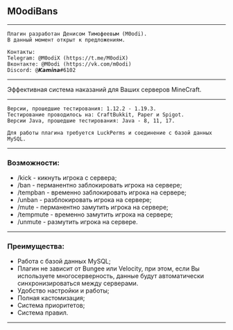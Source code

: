 M0odiBans
---
---
```
Плагин разработан Денисом Тимофеевым (M0odi).
В данный момент открыт к предложениям.

Контакты:
Telegram: @M0odiX (https://t.me/M0odiX)
Вконтакте: @M0odi (https://vk.com/m0odi)    
Discord: @𝙆𝙖𝙢𝙞𝙣𝙖#6102
```
---
Эффективная система наказаний для Ваших серверов MineCraft.

---
```
Версии, прошедшие тестирования: 1.12.2 - 1.19.3.
Тестирование проводилось на: CraftBukkit, Paper и Spigot.
Версии Java, прошедшие тестирования: Java - 8, 11, 17.

Для работы плагина требуется LuckPerms и соединение с базой данных MySQL.
```
---
### Возможности:
* /kick - кикнуть игрока с сервера;
* /ban - перманентно заблокировать игрока на сервере;
* /tempban - временно заблокировать игрока на сервере;
* /unban - разблокировать игрока на сервере;
* /mute - перманентно замутить игрока на сервере;
* /tempmute - временно замутить игрока на сервере;
* /unmute - размутить игрока на сервере.
---
### Преимущества:
* Работа с базой данных MySQL;
* Плагин не зависит от Bungee или Velocity, при этом, если Вы используете многосерверность, данные будут автоматически синхронизироваться между серверами.
* Удобство настройки и работы;
* Полная кастомизация;
* Система приоритетов;
* Система правил.
---